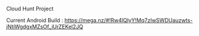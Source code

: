 Cloud Hunt Project

Current Android Build : https://mega.nz/#!Rw4lQIyY!Mq7zIwSWDUauzwts-jNtiWgdgxMZsOf_iUrZEKel2JQ
